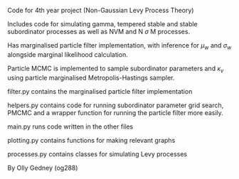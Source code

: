 Code for 4th year project (Non-Gaussian Levy Process Theory)

Includes code for simulating gamma, tempered stable and stable subordinator processes as well as NVM and N $\sigma$ M processes. 

Has marginalised particle filter implementation, with inference for $\mu_w$ and $\sigma_w$ alongside marginal likelihood calculation.

Particle MCMC is implemented to sample subordinator parameters and $\kappa_v$ using particle marginalised Metropolis-Hastings sampler.


filter.py contains the marginalised particle filter implementation

helpers.py contains code for running subordinator parameter grid search, PMCMC and a wrapper function for running the particle filter more easily.

main.py runs code written in the other files

plotting.py contains functions for making relevant graphs

processes.py contains classes for simulating Levy processes

By Olly Gedney (og288)
